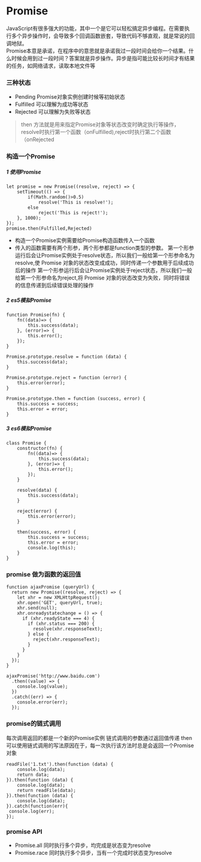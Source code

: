 # Promise
JavaScript有很多强大的功能，其中一个是它可以轻松搞定异步编程。在需要执行多个异步操作时，会导致多个回调函数嵌套，导致代码不够直观，就是常说的回调地狱。  
Promise本意是承诺，在程序中的意思就是承诺我过一段时间会给你一个结果。什么时候会用到过一段时间？答案就是异步操作。异步是指可能比较长时间才有结果的任务，如网络请求，读取本地文件等
### 三种状态
- Pending Promise对象实例创建时候等初始状态
- Fulfilled 可以理解为成功等状态
- Rejected 可以理解为失败等状态
> then 方法就是用来指定Promise对象等状态改变时确定执行等操作，resolve时执行第一个函数（onFulfilled),reject时执行第二个函数（onRejected
### 构造一个Promise
##### 1 使用Promise
```
let promise = new Promise((resolve, reject) => {
    setTimeout(() => {
        if(Math.random()>0.5)
            resolve('This is resolve!');
        else
            reject('This is reject!');
    }, 1000);
});
promise.then(Fulfilled,Rejected)
```
- 构造一个Promise实例需要给Promise构造函数传入一个函数
- 传入的函数需要有两个形参，两个形参都是function类型的参数。
第一个形参运行后会让Promise实例处于resolve状态，所以我们一般给第一个形参命名为resolve,使 Promise 对象的状态改变成成功，同时传递一个参数用于后续成功后的操作
第一个形参运行后会让Promise实例处于reject状态，所以我们一般给第一个形参命名为reject,将 Promise 对象的状态改变为失败，同时将错误的信息传递到后续错误处理的操作
##### 2 es5模拟Promise 
```
function Promise(fn) {
    fn((data)=> {
        this.success(data);
    }, (error)=> {
        this.error();
    });
}

Promise.prototype.resolve = function (data) {
    this.success(data);
}

Promise.prototype.reject = function (error) {
    this.error(error);
}

Promise.prototype.then = function (success, error) {
    this.success = success;
    this.error = error;
}
```
##### 3 es6模拟Promise
```
class Promise {
    constructor(fn) {
        fn((data)=> {
            this.success(data);
        }, (error)=> {
            this.error();
        });
    }

    resolve(data) {
        this.success(data);
    }

    reject(error) {
        this.error(error);
    }

    then(success, error) {
        this.success = success;
        this.error = error;
        console.log(this);
    }
}
``` 
### promise 做为函数的返回值
```
function ajaxPromise (queryUrl) {
  return new Promise((resolve, reject) => {
    let xhr = new XMLHttpRequest();
    xhr.open('GET', queryUrl, true);
    xhr.send(null);
    xhr.onreadystatechange = () => {
      if (xhr.readyState === 4) {
        if (xhr.status === 200) {
          resolve(xhr.responseText);
        } else {
          reject(xhr.responseText);
        }
      }
    }
  });
}

ajaxPromise('http://www.baidu.com')
  .then((value) => {
    console.log(value);
  })
  .catch((err) => {
    console.error(err);
  });
```
### promise的链式调用
每次调用返回的都是一个新的Promise实例
链式调用的参数通过返回值传递
then可以使用链式调用的写法原因在于，每一次执行该方法时总是会返回一个Promise对象
```
readFile('1.txt').then(function (data) {
    console.log(data);
    return data;
}).then(function (data) {
    console.log(data);
    return readFile(data);
}).then(function (data) {
    console.log(data);
}).catch(function(err){
 console.log(err);
});
```
### promise API
- Promise.all
同时执行多个异步，均完成是状态变为resolve
- Promise.race
同时执行多个异步，当有一个完成时状态变为resolve